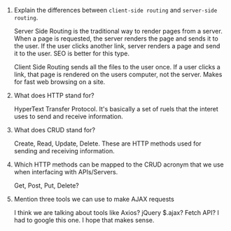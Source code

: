 1.  Explain the differences between `client-side routing` and `server-side routing`.

    Server Side Routing is the traditional way to render pages from a server. When a page is requested, the server renders the page and sends it to the user. If the user clicks another link, server renders a page and send it to the user. SEO is better for this type.

    Client Side Routing sends all the files to the user once. If a user clicks a link, that page is rendered on the users computer, not the server. Makes for fast web browsing on a site. 

1.  What does HTTP stand for?

    HyperText Transfer Protocol. It's basically a set of ruels that the interet uses to send and receive information. 

1.  What does CRUD stand for?

    Create, Read, Update, Delete. These are HTTP methods used for sending and receiving information. 

1.  Which HTTP methods can be mapped to the CRUD acronym that we use when interfacing with APIs/Servers.

    Get, Post, Put, Delete?

1.  Mention three tools we can use to make AJAX requests

    I think we are talking about tools like Axios? jQuery $.ajax? Fetch API? I had to google this one. I hope that makes sense. 